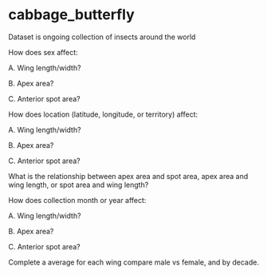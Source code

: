 # cabbage_butterfly
Dataset is ongoing collection of insects around the world

How does sex affect:

A. Wing length/width?

B. Apex area?

C. Anterior spot area?

How does location (latitude, longitude, or territory) affect:

A. Wing length/width?

B. Apex area?

C. Anterior spot area?

What is the relationship between apex area and spot area, apex area and wing length, or spot area and wing length?

How does collection month or year affect:

A. Wing length/width?

B. Apex area?

C. Anterior spot area?

Complete a average for each wing compare male vs female, and by decade.
